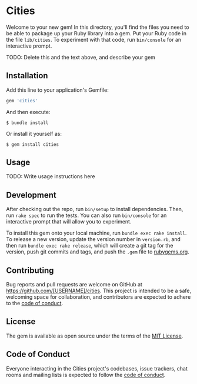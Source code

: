 # Cities

Welcome to your new gem! In this directory, you'll find the files you need to be able to package up your Ruby library into a gem. Put your Ruby code in the file `lib/cities`. To experiment with that code, run `bin/console` for an interactive prompt.

TODO: Delete this and the text above, and describe your gem

## Installation

Add this line to your application's Gemfile:

```ruby
gem 'cities'
```

And then execute:

    $ bundle install

Or install it yourself as:

    $ gem install cities

## Usage

TODO: Write usage instructions here

## Development

After checking out the repo, run `bin/setup` to install dependencies. Then, run `rake spec` to run the tests. You can also run `bin/console` for an interactive prompt that will allow you to experiment.

To install this gem onto your local machine, run `bundle exec rake install`. To release a new version, update the version number in `version.rb`, and then run `bundle exec rake release`, which will create a git tag for the version, push git commits and tags, and push the `.gem` file to [rubygems.org](https://rubygems.org).

## Contributing

Bug reports and pull requests are welcome on GitHub at https://github.com/[USERNAME]/cities. This project is intended to be a safe, welcoming space for collaboration, and contributors are expected to adhere to the [code of conduct](https://github.com/[USERNAME]/cities/blob/master/CODE_OF_CONDUCT.md).


## License

The gem is available as open source under the terms of the [MIT License](https://opensource.org/licenses/MIT).

## Code of Conduct

Everyone interacting in the Cities project's codebases, issue trackers, chat rooms and mailing lists is expected to follow the [code of conduct](https://github.com/[USERNAME]/cities/blob/master/CODE_OF_CONDUCT.md).
